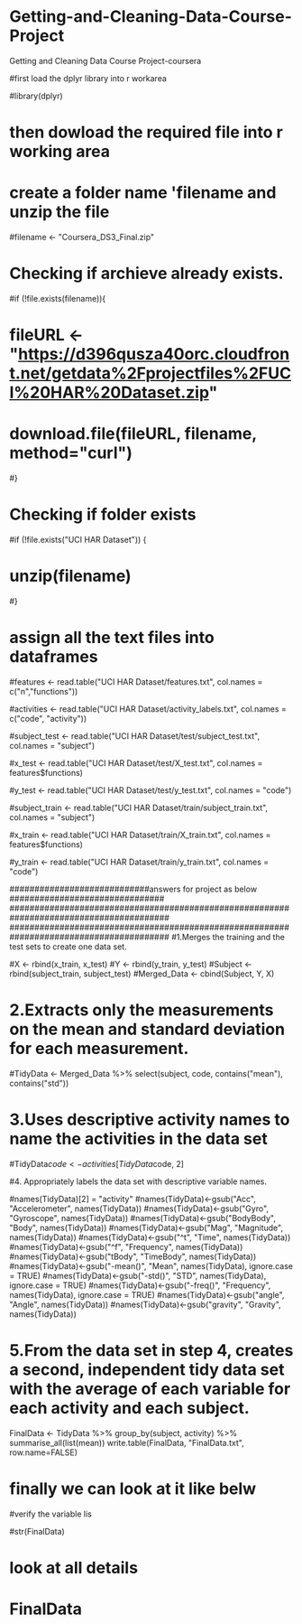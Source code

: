 # Getting-and-Cleaning-Data-Course-Project
Getting and Cleaning Data Course Project-coursera

#first load the dplyr library into r workarea

#library(dplyr)

# then dowload the required file into r working area
# create a folder name 'filename and unzip the file
#filename <- "Coursera_DS3_Final.zip"

# Checking if archieve already exists.
#if (!file.exists(filename)){
#  fileURL <- "https://d396qusza40orc.cloudfront.net/getdata%2Fprojectfiles%2FUCI%20HAR%20Dataset.zip"
#  download.file(fileURL, filename, method="curl")
#}  

# Checking if folder exists
#if (!file.exists("UCI HAR Dataset")) { 
#  unzip(filename) 
#}

# assign all the text files into dataframes 
#features <- read.table("UCI HAR Dataset/features.txt", col.names = c("n","functions"))

#activities <- read.table("UCI HAR Dataset/activity_labels.txt", col.names = c("code", "activity"))

#subject_test <- read.table("UCI HAR Dataset/test/subject_test.txt", col.names = "subject")

#x_test <- read.table("UCI HAR Dataset/test/X_test.txt", col.names = features$functions)

#y_test <- read.table("UCI HAR Dataset/test/y_test.txt", col.names = "code")

#subject_train <- read.table("UCI HAR Dataset/train/subject_train.txt", col.names = "subject")

#x_train <- read.table("UCI HAR Dataset/train/X_train.txt", col.names = features$functions)

#y_train <- read.table("UCI HAR Dataset/train/y_train.txt", col.names = "code")

############################answers for project as below ###############################
########################################################################################
########################################################################################
#1.Merges the training and the test sets to create one data set.

#X <- rbind(x_train, x_test)
#Y <- rbind(y_train, y_test)
#Subject <- rbind(subject_train, subject_test)
#Merged_Data <- cbind(Subject, Y, X)

# 2.Extracts only the measurements on the mean and standard deviation for each measurement.

#TidyData <- Merged_Data %>% select(subject, code, contains("mean"), contains("std"))

# 3.Uses descriptive activity names to name the activities in the data set

#TidyData$code <- activities[TidyData$code, 2]

#4. Appropriately labels the data set with descriptive variable names.

#names(TidyData)[2] = "activity"
#names(TidyData)<-gsub("Acc", "Accelerometer", names(TidyData))
#names(TidyData)<-gsub("Gyro", "Gyroscope", names(TidyData))
#names(TidyData)<-gsub("BodyBody", "Body", names(TidyData))
#names(TidyData)<-gsub("Mag", "Magnitude", names(TidyData))
#names(TidyData)<-gsub("^t", "Time", names(TidyData))
#names(TidyData)<-gsub("^f", "Frequency", names(TidyData))
#names(TidyData)<-gsub("tBody", "TimeBody", names(TidyData))
#names(TidyData)<-gsub("-mean()", "Mean", names(TidyData), ignore.case = TRUE)
#names(TidyData)<-gsub("-std()", "STD", names(TidyData), ignore.case = TRUE)
#names(TidyData)<-gsub("-freq()", "Frequency", names(TidyData), ignore.case = TRUE)
#names(TidyData)<-gsub("angle", "Angle", names(TidyData))
#names(TidyData)<-gsub("gravity", "Gravity", names(TidyData))

# 5.From the data set in step 4, creates a second, independent tidy data set with the average of each variable for each activity and each subject.
FinalData <- TidyData %>%
  group_by(subject, activity) %>%
  summarise_all(list(mean))
write.table(FinalData, "FinalData.txt", row.name=FALSE)

# finally we can look at it like belw
#verify the variable lis

#str(FinalData)

# look at all details 
# FinalData
